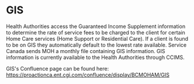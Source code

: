 # GIS
Health Authorities access the Guaranteed Income Supplement information to determine the rate of service fees to be charged to the client for certain Home Care services (Home Support or Residential Care). If a client is found to be on GIS they automatically default to the lowest rate available. Service Canada sends MOH a monthly file containing GIS information. GIS information is currently available to the Health Authorities through CCIMS.
 
 GIS's Confluence page can be found here: https://proactionca.ent.cgi.com/confluence/display/BCMOHAM/GIS
